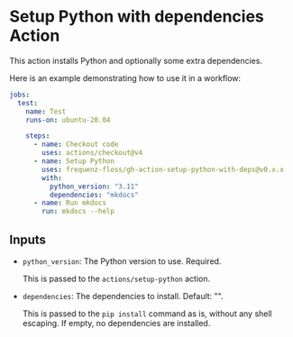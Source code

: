 # Setup Python with dependencies Action

This action installs Python and optionally some extra dependencies.

Here is an example demonstrating how to use it in a workflow:

```yaml
jobs:
  test:
    name: Test
    runs-on: ubuntu-20.04

    steps:
      - name: Checkout code
        uses: actions/checkout@v4
      - name: Setup Python
        uses: frequenz-floss/gh-action-setup-python-with-deps@v0.x.x
        with:
          python_version: "3.11"
          dependencies: "mkdocs"
      - name: Run mkdocs
        run: mkdocs --help
```

## Inputs

* `python_version`: The Python version to use. Required.

   This is passed to the `actions/setup-python` action.

* `dependencies`: The dependencies to install. Default: "".

  This is passed to the `pip install` command as is, without any shell
  escaping. If empty, no dependencies are installed. 
